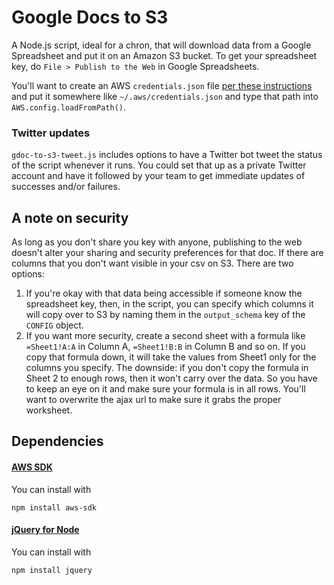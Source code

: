# Google Docs to S3

A Node.js script, ideal for a chron, that will download data from a Google Spreadsheet and put it on an Amazon S3 bucket. To get your spreadsheet key, do `File > Publish to the Web` in Google Spreadsheets.

You'll want to create an AWS `credentials.json` file [per these instructions](http://docs.aws.amazon.com/AWSJavaScriptSDK/guide/configuring.html) and put it somewhere like `~/.aws/credentials.json` and type that path into <code>AWS.config.loadFromPath()</code>.

### Twitter updates
``gdoc-to-s3-tweet.js`` includes options to have a Twitter bot tweet the status of the script whenever it runs. You could set that up as a private Twitter account and have it followed by your team to get immediate updates of successes and/or failures.

## A note on security
As long as you don't share you key with anyone, publishing to the web doesn't alter your sharing and security preferences for that doc. If there are columns that you don't want visible in your csv on S3. There are two options:

<ol>
  <li>If you're okay with that data being accessible if someone know the spreadsheet key, then, in the script, you can specify which columns it will copy over to S3 by naming them in the <code>output_schema</code> key of the <code>CONFIG</code> object.</li>
  <li>If you want more security, create a second sheet with a formula like <code>=Sheet1!A:A</code> in Column A, <code>=Sheet1!B:B</code> in Column B and so on. If you copy that formula down, it will take the values from Sheet1 only for the columns you specify. The downside: if you don't copy the formula in Sheet 2 to enough rows, then it won't carry over the data. So you have to keep an eye on it and make sure your formula is in all rows. You'll want to overwrite the ajax url to make sure it grabs the proper worksheet.</li>
</ol>

## Dependencies

#### [AWS SDK](http://aws.amazon.com/sdkfornodejs/)
You can install with
````
npm install aws-sdk
````

#### [jQuery for Node](https://github.com/coolaj86/node-jquery)
You can install with
````
npm install jquery
````
